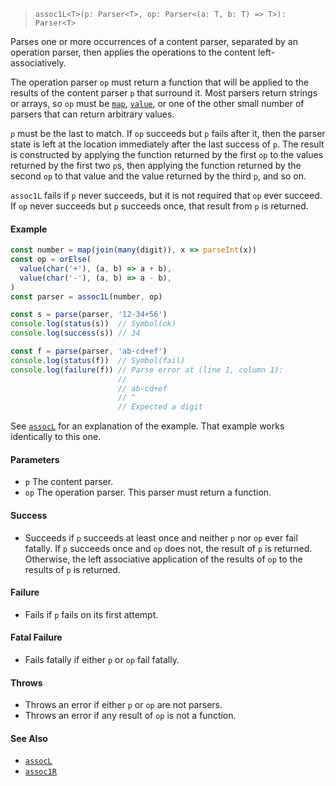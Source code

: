 <!--
 Copyright (c) 2020 Thomas J. Otterson
 
 This software is released under the MIT License.
 https://opensource.org/licenses/MIT
-->

> `assoc1L<T>(p: Parser<T>, op: Parser<(a: T, b: T) => T>): Parser<T>`

Parses one or more occurrences of a content parser, separated by an operation parser, then applies the operations to the content left-associatively.

The operation parser `op` must return a function that will be applied to the results of the content parser `p` that surround it. Most parsers return strings or arrays, so `op` must be [`map`](map.md), [`value`](value.md), or one of the other small number of parsers that can return arbitrary values.

`p` must be the last to match. If `op` succeeds but `p` fails after it, then the parser state is left at the location immediately after the last success of `p`. The result is constructed by applying the function returned by the first `op` to the values returned by the first two `p`s, then applying the function returned by the second `op` to that value and the value returned by the third `p`, and so on.

`assoc1L` fails if `p` never succeeds, but it is not required that `op` ever succeed. If `op` never succeeds but `p` succeeds once, that result from `p` is returned.

#### Example

```javascript
const number = map(join(many(digit)), x => parseInt(x))
const op = orElse(
  value(char('+'), (a, b) => a + b), 
  value(char('-'), (a, b) => a - b),
)
const parser = assoc1L(number, op)

const s = parse(parser, '12-34+56')
console.log(status(s))  // Symbol(ok)
console.log(success(s)) // 34

const f = parse(parser, 'ab-cd+ef')
console.log(status(f))  // Symbol(fail)
console.log(failure(f)) // Parse error at (line 1, column 1):
                        //
                        // ab-cd+ef
                        // ^
                        // Expected a digit
```

See [`assocL`](assocl.md) for an explanation  of the example. That example works identically to this one.

#### Parameters

* `p` The content parser.
* `op` The operation parser. This parser must return a function.

#### Success

* Succeeds if `p` succeeds at least once and neither `p` nor `op` ever fail fatally. If `p` succeeds once and `op` does not, the result of `p` is returned. Otherwise, the left associative application of the results of `op` to the results of `p` is returned.

#### Failure

* Fails if `p` fails on its first attempt.

#### Fatal Failure

* Fails fatally if either `p` or `op` fail fatally.

#### Throws

* Throws an error if either `p` or `op` are not parsers.
* Throws an error if any result of `op` is not a function.

#### See Also

* [`assocL`](assocl.md)
* [`assoc1R`](assoc1r.md)